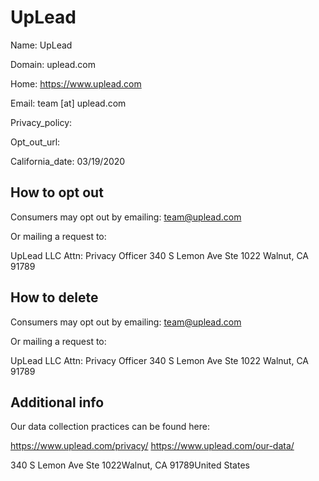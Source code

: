 
# UpLead

Name: UpLead

Domain: uplead.com

Home: https://www.uplead.com

Email: team [at] uplead.com

Privacy_policy: 

Opt_out_url: 

California_date: 03/19/2020



## How to opt out

Consumers may opt out by emailing: team@uplead.com

Or mailing a request to:

UpLead LLC
Attn: Privacy Officer
340 S Lemon Ave Ste 1022
Walnut, CA 91789

## How to delete

Consumers may opt out by emailing: team@uplead.com

Or mailing a request to:

UpLead LLC
Attn: Privacy Officer
340 S Lemon Ave Ste 1022
Walnut, CA 91789

## Additional info

Our data collection practices can be found here: 

https://www.uplead.com/privacy/
https://www.uplead.com/our-data/

340 S Lemon Ave Ste 1022Walnut, CA 91789United States

